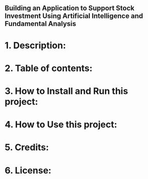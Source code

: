 ## Building an Application to Support Stock Investment Using Artificial Intelligence and Fundamental Analysis

# 1. Description:  
# 2. Table of contents:
# 3. How to Install and Run this project:
# 4. How to Use this project:
# 5. Credits:
# 6. License:
